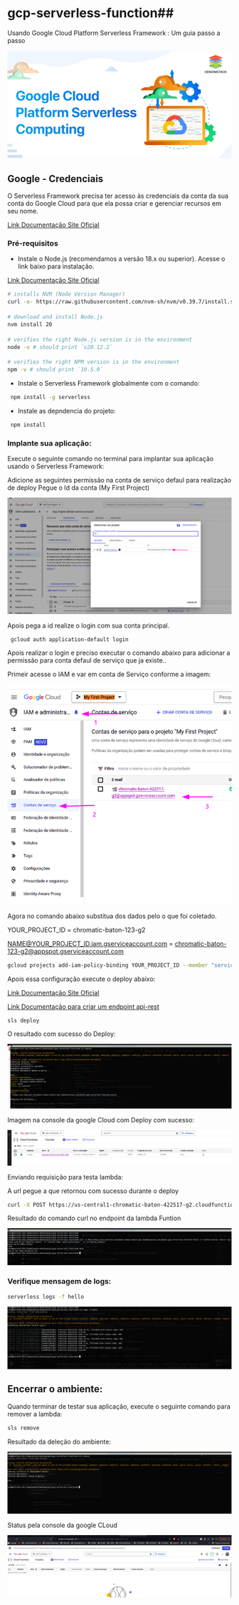 # gcp-serverless-function## 
Usando Google Cloud Platform Serverless Framework : 
Um guia passo a passo

![doc/img/image01.png](doc/img/image01.png)

## Google - Credenciais
O Serverless Framework precisa ter acesso às credenciais da conta da sua conta do Google Cloud para que ela possa criar e gerenciar recursos em seu nome.

[Link Documentação Site Oficial](https://www.serverless.com/framework/docs/providers/google/guide/credentials)


### Pré-requisitos
- Instale o Node.js (recomendamos a versão 18.x ou superior). Acesse o link baixo para instalação.

[Link Documentação Site Oficial](https://nodejs.org/en/download/package-manager)

```sh
# installs NVM (Node Version Manager)
curl -o- https://raw.githubusercontent.com/nvm-sh/nvm/v0.39.7/install.sh | bash

# download and install Node.js
nvm install 20

# verifies the right Node.js version is in the environment
node -v # should print `v20.12.2`

# verifies the right NPM version is in the environment
npm -v # should print `10.5.0`
```
- Instale o Serverless Framework globalmente com o comando:

```sh
 npm install -g serverless
```

- Instale as depndencia do projeto:
```sh
 npm install
```

### Implante sua aplicação:

Execute o seguinte comando no terminal para implantar sua aplicação usando o Serverless Framework:

Adicione as seguintes permissão na conta de serviço defaul para realização de deploy
Pegue o Id da conta (My First Project)

![doc/img/getIdProject.png](doc/img/getIdProject.png)

Apois pega a id realize o login com sua conta principal.

```sh
 gcloud auth application-default login
```

Apois realizar o login e preciso executar o comando abaixo para adicionar a permissão para conta defaul de serviço que ja existe..

Primeir acesse o IAM e var em conta de Serviço conforme a imagem:

![doc/img/acessoContoServico.png](doc/img/acessoContoServico.png)

Agora no comando abaixo substitua dos dados pelo o que foi coletado.

YOUR_PROJECT_ID = chromatic-baton-123-g2

NAME@YOUR_PROJECT_ID.iam.gserviceaccount.com = chromatic-baton-123-g2@appspot.gserviceaccount.com
```sh
gcloud projects add-iam-policy-binding YOUR_PROJECT_ID --member "serviceAccount:NAME@YOUR_PROJECT_ID.iam.gserviceaccount.com" --role "roles/owner"
```

Apois essa configuração execute o deploy abaixo:

[Link Documentação Site Oficial](https://www.serverless.com/framework/docs/providers/google/guide/services)

[Link Documentação para criar um endpoint api-rest](https://www.serverless.com/framework/docs/providers/google/events/http)


```sh
sls deploy
```

O resultado com sucesso do Deploy:

![doc/img/deploySucesso.png](doc/img/deploySucesso.png)


Imagem na console da google Cloud com Deploy com sucesso:

![doc/img/imageDeployConsole.png](doc/img/imageDeployConsole.png)

Enviando requisição para testa lambda:

A url pegue a que retornou com sucesso durante o deploy

```sh
curl -X POST https://us-central1-chromatic-baton-422517-g2.cloudfunctions.net/devel-gcp-serverless-function-hello -H "Authorization: bearer $(gcloud auth print-identity-token)" -H "Content-Type: application/json"  -w "\n %{http_code}\n"

```

Resultado do comando curl no endpoint da lambda Funtion

![doc/img/curlEndPoint.png](doc/img/curlEndPoint.png)


### Verifique mensagem de logs:

```sh
serverless logs -f hello
```

![doc/img/logs.png](doc/img/logs.png)


## Encerrar o ambiente:
Quando terminar de testar sua aplicação, execute o seguinte comando para remover a lambda:

```sh
sls remove
```
Resultado da deleção do ambiente:

![doc/img/remove.png](doc/img/remove.png)

Status pela console da google CLoud

![doc/img/removeConsole.png](doc/img/removeConsole.png)
